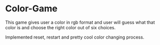 # Color-Game

This game gives user a color in rgb format and user will guess what that color is and choose the right color out of six choices. 

Implemented reset, restart and pretty cool color changing process.
